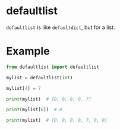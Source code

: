 # defaultlist

`defaultlist` is like `defaultdict`, but for a list.

# Example

```python
from defaultlist import defaultlist

mylist = defaultlist(int)

mylist[4] = 7

print(mylist)  # [0, 0, 0, 0, 7]

print(mylist[6])  # 0

print(mylist)  # [0, 0, 0, 0, 7, 0, 0]
```
